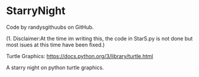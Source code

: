 # StarryNight
Code by randysgithuubs on GitHub.

(1. Disclaimer:At the time im writing this, the code in StarS.py is not done but most isues at this time have been fixed.)

Turtle Graphics: https://docs.python.org/3/library/turtle.html

 A starry night on python turtle graphics.
